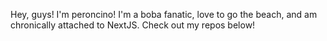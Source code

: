 Hey, guys! I'm peroncino! 
I'm a boba fanatic, love to go the beach, and am chronically attached to NextJS.
Check out my repos below!
